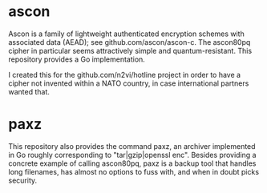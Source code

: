 # ascon
Ascon is a family of lightweight authenticated encryption schemes with associated data (AEAD); see github.com/ascon/ascon-c.
The ascon80pq cipher in particular seems attractively simple and quantum-resistant. This repository provides a Go implementation.

I created this for the github.com/n2vi/hotline project in order to have a cipher not invented within a NATO country, in case international partners wanted that.

# paxz
This repository also provides the command paxz, an archiver implemented in Go roughly corresponding to "tar|gzip|openssl enc". Besides providing a concrete example of calling ascon80pq, paxz is a backup tool that handles long filenames, has almost no options to fuss with, and when in doubt picks security.
